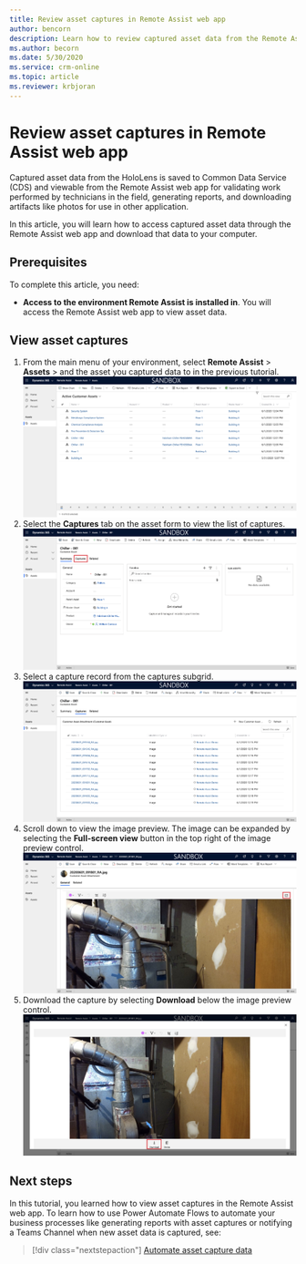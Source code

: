 ```yaml
---
title: Review asset captures in Remote Assist web app
author: bencorn
description: Learn how to review captured asset data from the Remote Assist HoloLens app for validation purposes.
ms.author: becorn
ms.date: 5/30/2020
ms.service: crm-online
ms.topic: article
ms.reviewer: krbjoran
---
```

# Review asset captures in Remote Assist web app

Captured asset data from the HoloLens is saved to Common Data Service (CDS) and viewable from the Remote Assist web app for validating work performed by technicians in the field, generating reports, and downloading artifacts like photos for use in other application.

In this article, you will learn how to access captured asset data through the Remote Assist web app and download that data to your computer.

## Prerequisites

To complete this article, you need:

- **Access to the environment Remote Assist is installed in**. You will access the Remote Assist web app to view asset data.

## View asset captures

1. From the main menu of your environment, select **Remote Assist** > **Assets** > and the asset you captured data to in the previous tutorial.
![Screenshot of the asset record list in Remote Assist web.](./media/06.19-asset-list.png "Remote Assist")
2. Select the **Captures** tab on the asset form to view the list of captures.
![Screenshot of the asset record form.](./media/06.20-asset-record.png "Remote Assist")
3. Select a capture record from the captures subgrid.
![Screenshot of the asset captures subgrid.](./media/06.21-asset-capture-list.png "Remote Assist")
4. Scroll down to view the image preview. The image can be expanded by selecting the **Full-screen view** button in the top right of the image preview control.
![Screenshot of the asset capture image preview.](./media/06.22-asset-capture-image-preview.png "Remote Assist")
5. Download the capture by selecting **Download** below the image preview control.
![Screenshot of the asset capture image preview.](./media/06.23-asset-capture-image-preview-expanded.png "Remote Assist")

## Next steps

In this tutorial, you learned how to view asset captures in the Remote Assist web app. To learn how to use Power Automate Flows to automate your business processes like generating reports with asset captures or notifying a Teams Channel when new asset data is captured, see:

> [!div class="nextstepaction"]
> [Automate asset capture data](./asset-capture-automation.md)